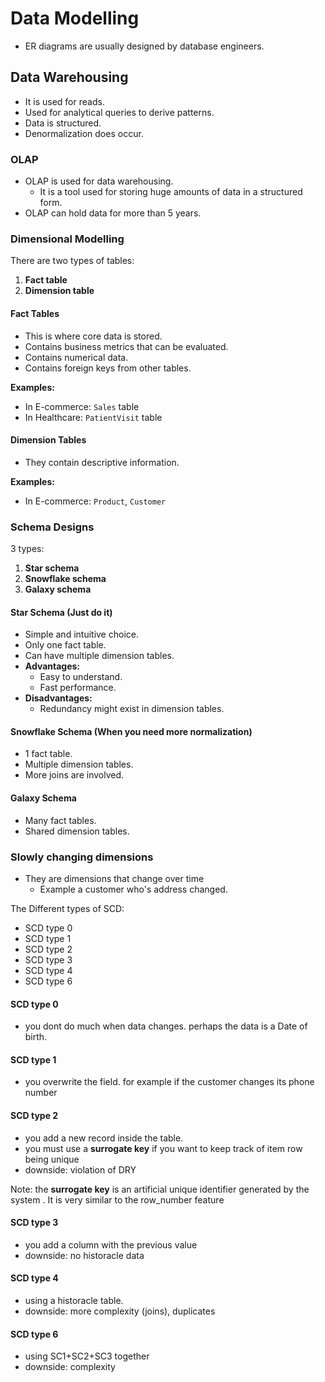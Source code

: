 # Data Modelling

- ER diagrams are usually designed by database engineers.

## Data Warehousing

- It is used for reads.
- Used for analytical queries to derive patterns.
- Data is structured.
- Denormalization does occur.

### OLAP

- OLAP is used for data warehousing.
  - It is a tool used for storing huge amounts of data in a structured form.
- OLAP can hold data for more than 5 years.

### Dimensional Modelling

There are two types of tables:

1. **Fact table**
2. **Dimension table**

#### Fact Tables

- This is where core data is stored.
- Contains business metrics that can be evaluated.
- Contains numerical data.
- Contains foreign keys from other tables.

**Examples:**

- In E-commerce: `Sales` table
- In Healthcare: `PatientVisit` table

#### Dimension Tables

- They contain descriptive information.

**Examples:**

- In E-commerce: `Product`, `Customer`

### Schema Designs

3 types:

1. **Star schema**
2. **Snowflake schema**
3. **Galaxy schema**

#### Star Schema (Just do it)

- Simple and intuitive choice.
- Only one fact table.
- Can have multiple dimension tables.
- **Advantages:**
  - Easy to understand.
  - Fast performance.
- **Disadvantages:**
  - Redundancy might exist in dimension tables.

#### Snowflake Schema (When you need more normalization)

- 1 fact table.
- Multiple dimension tables.
- More joins are involved.

#### Galaxy Schema

- Many fact tables.
- Shared dimension tables.

### Slowly changing dimensions

- They are dimensions that change over time
  - Example a customer who's address changed. 

The Different types of SCD:

- SCD type 0
- SCD type 1
- SCD type 2
- SCD type 3
- SCD type 4
- SCD type 6

#### SCD type 0

- you dont do much when data changes. perhaps the data is a Date of birth.

#### SCD type 1

- you overwrite the field. for example if the customer changes its phone number

#### SCD type 2

- you add a new record inside the table. 
- you must use a **surrogate key** if you want to keep track of item row being unique
- downside: violation of DRY

Note: the **surrogate key** is an artificial unique identifier generated by the system . It is very similar to the row_number feature 

#### SCD type 3

- you add a column with the previous value
- downside: no historacle data

#### SCD type 4

- using a historacle table.
- downside: more complexity (joins), duplicates


#### SCD type 6

- using SC1+SC2+SC3 together
- downside: complexity 
